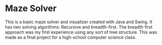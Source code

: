 # Maze Solver

This is a basic maze solver and visualizer created with Java and Swing. It has two solving algorithms: Recursive and breadth-first. The breadth first approach was my first experience using any sort of tree structure. This was made as a final project for a high-school computer science class.
